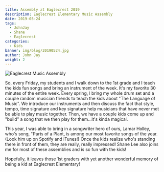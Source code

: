 ```yaml
---
title: Assembly at Eaglecrest 2019
description: Eaglecrest Elementary Music Assembly
date: 2019-05-24
tags:
  - JohnJay
  - Shane
  - Eaglecrest
categories:
  - Kids
banner: img/blog/20190524.jpg
author: John Jay
weight: 2
---
```


<img src="/img/blog/20190524.jpg" class="img-responsive" alt="Eaglecrest Music Assembly">

So, every Friday, my students and I walk down to the 1st grade and I teach the kids fun songs and bring an instrument of the week. It's my favorite 30 minutes of the entire week. Every spring, I bring my whole drum set and a couple random musician friends to teach the kids about "The Language of Music". We introduce our instruments and then discuss the fact that style, tempo, time signature and key signature help musicians that have never met be able to play music together. Then, we have a couple kids come up and "build" a song that we then play for them...it's kinda magical. 

This year, I was able to bring in a songwriter hero of ours, Lamar Holley, who's song, "Parts of a Plant, is among our most favorite songs of the year. (Look him up on Spotify and iTunes!) Once the kids realize who's standing there in front of them, they are really, really impressed! Shane Lee also joins me for most of these assemblies and is so fun with the kids! 

Hopefully, it leaves those 1st graders with yet another wonderful memory of being a kid at Eaglecrest Elementary!

